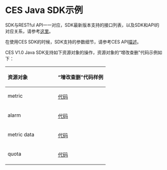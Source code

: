 # CES Java SDK示例<a name="sdk_01_0019"></a>

SDK与RESTful API一一对应，SDK最新版本支持的接口列表，以及SDK和API的对应关系，请参考[这里](Java-CES.md)。

在使用CES SDK的时候，SDK支持的参数细节，请参考CES API[描述](https://support.huaweicloud.com/api-ces/ces_03_0001.html)。

CES V1.0 Java SDK支持如下资源对象的操作，资源对象的“增改查删”代码示例如下：

<a name="table1279932310523"></a>
<table><thead align="left"><tr id="row195314235527"><th class="cellrowborder" valign="top" width="50%" id="mcps1.1.3.1.1"><p id="p17953523165216"><a name="p17953523165216"></a><a name="p17953523165216"></a>资源对象</p>
</th>
<th class="cellrowborder" valign="top" width="50%" id="mcps1.1.3.1.2"><p id="p59531023145218"><a name="p59531023145218"></a><a name="p59531023145218"></a>“增改查删”代码样例</p>
</th>
</tr>
</thead>
<tbody><tr id="row139531423155218"><td class="cellrowborder" valign="top" width="50%" headers="mcps1.1.3.1.1 "><p id="p1035833592113"><a name="p1035833592113"></a><a name="p1035833592113"></a>metric</p>
</td>
<td class="cellrowborder" valign="top" width="50%" headers="mcps1.1.3.1.2 "><p id="p1335883519217"><a name="p1335883519217"></a><a name="p1335883519217"></a><a href="https://github.com/huaweicloud/huaweicloud-sdk-java/blob/master/examples/ces/v1/MetricDemo.java" target="_blank" rel="noopener noreferrer">代码</a></p>
</td>
</tr>
<tr id="row6854161912112"><td class="cellrowborder" valign="top" width="50%" headers="mcps1.1.3.1.1 "><p id="p535953512115"><a name="p535953512115"></a><a name="p535953512115"></a>alarm</p>
</td>
<td class="cellrowborder" valign="top" width="50%" headers="mcps1.1.3.1.2 "><p id="p17359153517213"><a name="p17359153517213"></a><a name="p17359153517213"></a><a href="https://github.com/huaweicloud/huaweicloud-sdk-java/blob/master/examples/ces/v1/AlarmDemo.java" target="_blank" rel="noopener noreferrer">代码</a></p>
</td>
</tr>
<tr id="row17838102532111"><td class="cellrowborder" valign="top" width="50%" headers="mcps1.1.3.1.1 "><p id="p1235916356214"><a name="p1235916356214"></a><a name="p1235916356214"></a>metric data</p>
</td>
<td class="cellrowborder" valign="top" width="50%" headers="mcps1.1.3.1.2 "><p id="p935953519217"><a name="p935953519217"></a><a name="p935953519217"></a><a href="https://github.com/huaweicloud/huaweicloud-sdk-java/blob/master/examples/ces/v1/MetricDataDemo.java" target="_blank" rel="noopener noreferrer">代码</a></p>
</td>
</tr>
<tr id="row10367729162112"><td class="cellrowborder" valign="top" width="50%" headers="mcps1.1.3.1.1 "><p id="p113592358212"><a name="p113592358212"></a><a name="p113592358212"></a>quota</p>
</td>
<td class="cellrowborder" valign="top" width="50%" headers="mcps1.1.3.1.2 "><p id="p33594355219"><a name="p33594355219"></a><a name="p33594355219"></a><a href="https://github.com/huaweicloud/huaweicloud-sdk-java/blob/master/examples/ces/v1/QuotaDemo.java" target="_blank" rel="noopener noreferrer">代码</a></p>
</td>
</tr>
</tbody>
</table>

